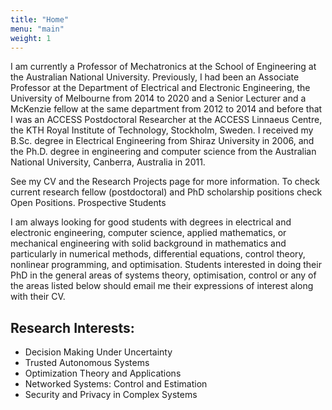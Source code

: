 ```yaml
---
title: "Home"
menu: "main"
weight: 1
---
```




I am currently a Professor of Mechatronics at the School of Engineering at the
Australian National University. Previously, I had been an Associate Professor at
the Department of Electrical and Electronic Engineering, the University of
Melbourne from 2014 to 2020 and a Senior Lecturer and a McKenzie fellow at the
same department from 2012 to 2014 and before that I was an ACCESS Postdoctoral
Researcher at the ACCESS Linnaeus Centre, the KTH Royal Institute of Technology,
Stockholm, Sweden. I received my B.Sc. degree in Electrical Engineering from
Shiraz University in 2006, and the Ph.D. degree in engineering and computer
science from the Australian National University, Canberra, Australia in 2011.

See my CV and the Research Projects page for more information. To check current
research fellow (postdoctoral) and PhD scholarship  positions check Open
Positions.  Prospective Students

I am always looking for good students with degrees in electrical and electronic
engineering, computer science, applied mathematics, or mechanical engineering
with solid background in mathematics and particularly in numerical methods,
differential equations, control theory, nonlinear programming, and optimisation.
Students interested in doing their PhD in the general areas of systems theory,
optimisation, control or any of the areas listed below should email me their
expressions of interest along with their CV.

## Research Interests:

- Decision Making Under Uncertainty
- Trusted Autonomous Systems
- Optimization Theory and Applications
- Networked Systems: Control and Estimation
- Security and Privacy in Complex Systems
